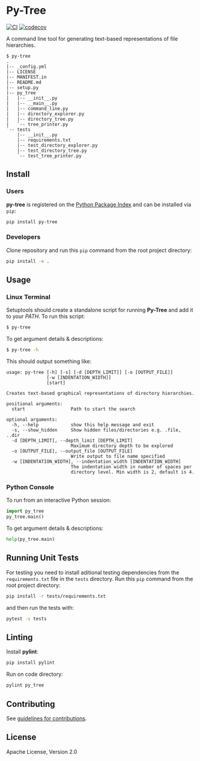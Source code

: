 # Py-Tree #

[![CI](https://github.com/Borda/cmd-tree/actions/workflows/test.yml/badge.svg?event=push)](https://github.com/Borda/cmd-tree/actions/workflows/test.yml)
[![codecov](https://codecov.io/gh/Borda/fs-tree/graph/badge.svg?token=HwzDNH77r4)](https://codecov.io/gh/Borda/fs-tree)

A command line tool for generating text-based representations of file hierarchies.

```
$ py-tree
.
|-- _config.yml
|-- LICENSE
|-- MANIFEST.in
|-- README.md
|-- setup.py
|-- py_tree
|   |-- __init__.py
|   |-- __main__.py
|   |-- command_line.py
|   |-- directory_explorer.py
|   |-- directory_tree.py
|   `-- tree_printer.py
`-- tests
    |-- __init__.py
    |-- requirements.txt
    |-- test_directory_explorer.py
    |-- test_directory_tree.py
    `-- test_tree_printer.py
```

## Install ##

### Users ###

**py-tree** is registered on the [Python Package Index](https://pypi.python.org/pypi/py-tree) and can be installed via `pip`:
```bash
pip install py-tree
```

### Developers ###

Clone repository and run this `pip` command from the root project directory:
```bash
pip install -e .
```

## Usage ##

### Linux Terminal ###

Setuptools should create a standalone script for running **Py-Tree** and add it to your *PATH*. To run this script:
```bash
$ py-tree
```

To get argument details & descriptions:
```bash
$ py-tree -h
```

This should output something like:

```
usage: py-tree [-h] [-s] [-d [DEPTH_LIMIT]] [-o [OUTPUT_FILE]]
               [-w [INDENTATION_WIDTH]]
               [start]

Creates text-based graphical representations of directory hierarchies.

positional arguments:
  start                 Path to start the search

optional arguments:
  -h, --help            show this help message and exit
  -s, --show_hidden     Show hidden files/directories e.g. .file, ..dir
  -d [DEPTH_LIMIT], --depth_limit [DEPTH_LIMIT]
                        Maximum directory depth to be explored
  -o [OUTPUT_FILE], --output_file [OUTPUT_FILE]
                        Write output to file name specified
  -w [INDENTATION_WIDTH], --indentation_width [INDENTATION_WIDTH]
                        The indentation width in number of spaces per
                        directory level. Min width is 2, default is 4.

```

### Python Console ###

To run from an interactive Python session:
```python
import py_tree
py_tree.main()
```

To get argument details & descriptions:
```python
help(py_tree.main)
```

## Running Unit Tests ##

For testing you need to install aditional testing dependencies from the `requirements.txt` file in the `tests` directory. Run this `pip` command from the root project directory:
```bash
pip install -r tests/requirements.txt
```
and then run the tests with:
```bash
pytest -v tests
```

## Linting ##

Install **pylint**:

```bash
pip install pylint
```

Run on code directory:

```bash
pylint py_tree
```

## Contributing ##

See [guidelines for contributions](.github/CONTRIBUTING.md).

## License ##

Apache License, Version 2.0
